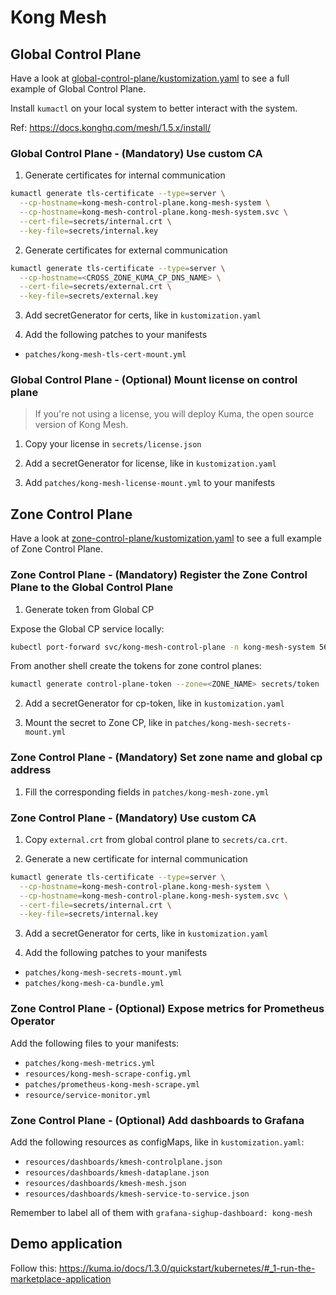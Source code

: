 # Kong Mesh

## Global Control Plane

Have a look at [global-control-plane/kustomization.yaml](global-control-plane/kustomization.yaml) to see a full example of Global Control Plane.

Install `kumactl` on your local system to better interact with the system.

Ref: <https://docs.konghq.com/mesh/1.5.x/install/>

### Global Control Plane - (Mandatory) Use custom CA

1. Generate certificates for internal communication

```bash
kumactl generate tls-certificate --type=server \
  --cp-hostname=kong-mesh-control-plane.kong-mesh-system \
  --cp-hostname=kong-mesh-control-plane.kong-mesh-system.svc \
  --cert-file=secrets/internal.crt \
  --key-file=secrets/internal.key

```

2. Generate certificates for external communication

```bash
kumactl generate tls-certificate --type=server \
  --cp-hostname=<CROSS_ZONE_KUMA_CP_DNS_NAME> \
  --cert-file=secrets/external.crt \
  --key-file=secrets/external.key
```

3. Add secretGenerator for certs, like in `kustomization.yaml`

4. Add the following patches to your manifests
- `patches/kong-mesh-tls-cert-mount.yml`

### Global Control Plane - (Optional) Mount license on control plane

> If you're not using a license, you will deploy Kuma, the open source version of Kong Mesh.

1. Copy your license in `secrets/license.json`

2. Add a secretGenerator for license, like in `kustomization.yaml`

3. Add `patches/kong-mesh-license-mount.yml` to your manifests

## Zone Control Plane

Have a look at [zone-control-plane/kustomization.yaml](zone-control-plane/kustomization.yaml) to see a full example of Zone Control Plane.

### Zone Control Plane - (Mandatory) Register the Zone Control Plane to the Global Control Plane

1. Generate token from Global CP

Expose the Global CP service locally:
```bash
kubectl port-forward svc/kong-mesh-control-plane -n kong-mesh-system 5681:5681
```

From another shell create the tokens for zone control planes:
```bash
kumactl generate control-plane-token --zone=<ZONE_NAME> secrets/token
```

2. Add a secretGenerator for cp-token, like in `kustomization.yaml`

3. Mount the secret to Zone CP, like in `patches/kong-mesh-secrets-mount.yml`

### Zone Control Plane - (Mandatory) Set zone name and global cp address

1. Fill the corresponding fields in `patches/kong-mesh-zone.yml`

### Zone Control Plane - (Mandatory) Use custom CA

1. Copy `external.crt` from global control plane to `secrets/ca.crt`.

2. Generate a new certificate for internal communication

```bash
kumactl generate tls-certificate --type=server \
  --cp-hostname=kong-mesh-control-plane.kong-mesh-system \
  --cp-hostname=kong-mesh-control-plane.kong-mesh-system.svc \
  --cert-file=secrets/internal.crt \
  --key-file=secrets/internal.key

```

3. Add a secretGenerator for certs, like in `kustomization.yaml`

4. Add the following patches to your manifests
- `patches/kong-mesh-secrets-mount.yml`
- `patches/kong-mesh-ca-bundle.yml`

### Zone Control Plane - (Optional) Expose metrics for Prometheus Operator

Add the following files to your manifests:

- `patches/kong-mesh-metrics.yml`
- `resources/kong-mesh-scrape-config.yml`
- `patches/prometheus-kong-mesh-scrape.yml`
- `resource/service-monitor.yml`

### Zone Control Plane - (Optional) Add dashboards to Grafana

Add the following resources as configMaps, like in `kustomization.yaml`:

- `resources/dashboards/kmesh-controlplane.json`
- `resources/dashboards/kmesh-dataplane.json`
- `resources/dashboards/kmesh-mesh.json`
- `resources/dashboards/kmesh-service-to-service.json`

Remember to label all of them with `grafana-sighup-dashboard: kong-mesh`

## Demo application

Follow this: <https://kuma.io/docs/1.3.0/quickstart/kubernetes/#_1-run-the-marketplace-application>
